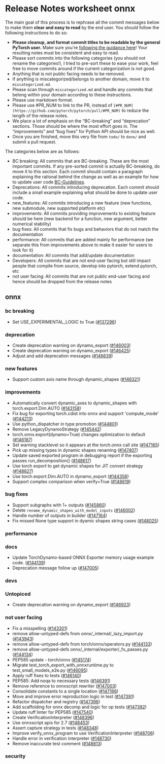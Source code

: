 # Release Notes worksheet onnx

The main goal of this process is to rephrase all the commit messages below to make them **clear and easy to read** by the end user. You should follow the following instructions to do so:

* **Please cleanup, and format commit titles to be readable by the general PyTorch user.** Make sure you're [following the guidance here](https://docs.google.com/document/d/14OmgGBr1w6gl1VO47GGGdwrIaUNr92DFhQbY_NEk8mQ/edit)! Your resulting notes must be consistent and easy to read.
* Please sort commits into the following categories (you should not rename the categories!), I tried to pre-sort these to ease your work, feel free to move commits around if the current categorization is not good.
* Anything that is not public facing needs to be removed.
* If anything is miscategorized/belongs to another domain, move it to `miscategorized.md`.
* Please scan through `miscategorized.md` and handle any commits that belong within your domain according to these instructions.
* Please use markdown format.
* Please use #PR_NUM to link to the PR, instead of `[#PR_NUM](https://github.com/pytorch/pytorch/pull/#PR_NUM)` to reduce the length of the release notes.
* We place a lot of emphasis on the “BC-breaking” and “deprecation” sections. Those should be where the most effort goes in. The “improvements” and “bug fixes” for Python API should be nice as well.
* Once you are finished, move this very file from `todo/` to `done/` and submit a pull request.

The categories below are as follows:

* BC breaking: All commits that are BC-breaking. These are the most important commits. If any pre-sorted commit is actually BC-breaking, do move it to this section. Each commit should contain a paragraph explaining the rational behind the change as well as an example for how to update user code [BC-Guidelines](https://docs.google.com/document/d/14OmgGBr1w6gl1VO47GGGdwrIaUNr92DFhQbY_NEk8mQ/edit#heading=h.a9htwgvvec1m).
* Deprecations: All commits introducing deprecation. Each commit should include a small example explaining what should be done to update user code.
* new_features: All commits introducing a new feature (new functions, new submodule, new supported platform etc)
* improvements: All commits providing improvements to existing feature should be here (new backend for a function, new argument, better numerical stability)
* bug fixes: All commits that fix bugs and behaviors that do not match the documentation
* performance: All commits that are added mainly for performance (we separate this from improvements above to make it easier for users to look for it)
* documentation: All commits that add/update documentation
* Developers: All commits that are not end-user facing but still impact people that compile from source, develop into pytorch, extend pytorch, etc
* not user facing: All commits that are not public end-user facing and hence should be dropped from the release notes

## onnx

### bc breaking

- Set USE_EXPERIMENTAL_LOGIC to True ([#137296](https://github.com/pytorch/pytorch/pull/137296))

### deprecation

- Create deprecation warning on dynamo_export ([#146003](https://github.com/pytorch/pytorch/pull/146003))
- Create deprecation warning on dynamo_export ([#146425](https://github.com/pytorch/pytorch/pull/146425))
- Adjust and add deprecation messages ([#146639](https://github.com/pytorch/pytorch/pull/146639))

### new features

- Support custom axis name through dynamic_shapes ([#146321](https://github.com/pytorch/pytorch/pull/146321))

### improvements

- Automatically convert dynamic_axes to dynamic_shapes with torch.export.Dim.AUTO ([#143158](https://github.com/pytorch/pytorch/pull/143158))
- Fix bug for exporting torch.cdist into onnx and support 'compute_mode' ([#144213](https://github.com/pytorch/pytorch/pull/144213))
- Use python_dispatcher in type promotion ([#144801](https://github.com/pytorch/pytorch/pull/144801))
- Remove LegacyDynamoStrategy ([#145442](https://github.com/pytorch/pytorch/pull/145442))
- torch.onnx.export(dynamo=True) changes optimization to default ([#146187](https://github.com/pytorch/pytorch/pull/146187))
- Set warning stacklevel so it appears at the torch.onnx call site ([#147165](https://github.com/pytorch/pytorch/pull/147165))
- Pick up missing types in dynamic shapes renaming ([#147407](https://github.com/pytorch/pytorch/pull/147407))
- Update saved exported program in debugging report if the exporting passes run_decomposition() ([#148617](https://github.com/pytorch/pytorch/pull/148617))
- Use torch export to get dynamic shapes for JIT convert strategy ([#148627](https://github.com/pytorch/pytorch/pull/148627))
- Use torch.export.Dim.AUTO in dynamo_export ([#144356](https://github.com/pytorch/pytorch/pull/144356))
- Support complex comparison when verify=True ([#148619](https://github.com/pytorch/pytorch/pull/148619))

### bug fixes

- Support subgraphs with 1+ outputs ([#145860](https://github.com/pytorch/pytorch/pull/145860))
- Delete `rename_dynamic_shapes_with_model_inputs` ([#146002](https://github.com/pytorch/pytorch/pull/146002))
- Handle number of outputs in builder ([#147164](https://github.com/pytorch/pytorch/pull/147164))
- Fix missed None type support in dyamic shapes string cases ([#148025](https://github.com/pytorch/pytorch/pull/148025))

### performance

### docs

- Update TorchDynamo-based ONNX Exporter memory usage example code. ([#144139](https://github.com/pytorch/pytorch/pull/144139))
- Deprecation message follow up ([#147005](https://github.com/pytorch/pytorch/pull/147005))

### devs

### Untopiced

- Create deprecation warning on dynamo_export ([#146923](https://github.com/pytorch/pytorch/pull/146923))

### not user facing

- Fix a misspelling ([#143301](https://github.com/pytorch/pytorch/pull/143301))
- remove allow-untyped-defs from onnx/_internal/_lazy_import.py ([#143943](https://github.com/pytorch/pytorch/pull/143943))
- remove allow-untyped-defs from torch/onnx/operators.py ([#144133](https://github.com/pytorch/pytorch/pull/144133))
- remove allow-untyped-defs onnx/_internal/exporter/_fx_passes.py ([#144134](https://github.com/pytorch/pytorch/pull/144134))
- PEP585 update - torch/onnx ([#145174](https://github.com/pytorch/pytorch/pull/145174))
- Migrate test_torch_export_with_onnxruntime.py to test_small_models_e2e.py ([#146095](https://github.com/pytorch/pytorch/pull/146095))
- Apply ruff fixes to tests ([#146140](https://github.com/pytorch/pytorch/pull/146140))
- PEP585: Add noqa to necessary tests ([#146391](https://github.com/pytorch/pytorch/pull/146391))
- Remove reference to onnxscript rewriter ([#147003](https://github.com/pytorch/pytorch/pull/147003))
- Consolidate constants to a single location ([#147166](https://github.com/pytorch/pytorch/pull/147166))
- Move and improve error reproduction logic in test ([#147391](https://github.com/pytorch/pytorch/pull/147391))
- Refactor dispatcher and registry ([#147396](https://github.com/pytorch/pytorch/pull/147396))
- Add scaffolding for onnx decomp and logic for op tests ([#147392](https://github.com/pytorch/pytorch/pull/147392))
- Update ruff linter for PEP585 ([#147540](https://github.com/pytorch/pytorch/pull/147540))
- Create VerificationInterpreter ([#148396](https://github.com/pytorch/pytorch/pull/148396))
- Use onnxscript apis for 2.7 ([#148453](https://github.com/pytorch/pytorch/pull/148453))
- Assert capture strategy in tests ([#148348](https://github.com/pytorch/pytorch/pull/148348))
- Improve verify_onnx_program to use VerificationInterpreter ([#148706](https://github.com/pytorch/pytorch/pull/148706))
- Handle error in verification interpreter ([#148730](https://github.com/pytorch/pytorch/pull/148730))
- Remove inaccurate test comment ([#148813](https://github.com/pytorch/pytorch/pull/148813))

### security
